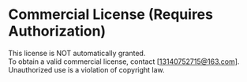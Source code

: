 # Commercial License (Requires Authorization)
This license is NOT automatically granted.  
To obtain a valid commercial license, contact [13140752715@163.com].  
Unauthorized use is a violation of copyright law.  
